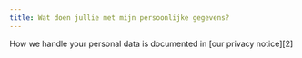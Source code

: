 ```yaml
---
title: Wat doen jullie met mijn persoonlijke gegevens?
---
```


How we handle your personal data is documented in \[our privacy notice]\[2]

